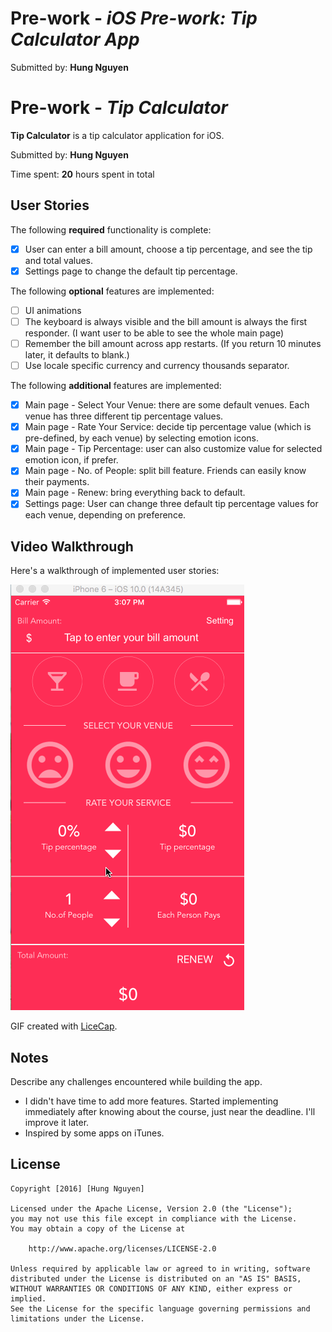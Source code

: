 # Pre-work - *iOS Pre-work: Tip Calculator App*

Submitted by: **Hung Nguyen**

# Pre-work - *Tip Calculator*

**Tip Calculator** is a tip calculator application for iOS.

Submitted by: **Hung Nguyen**

Time spent: **20** hours spent in total

## User Stories

The following **required** functionality is complete:

* [x] User can enter a bill amount, choose a tip percentage, and see the tip and total values.
* [x] Settings page to change the default tip percentage.

The following **optional** features are implemented:
* [ ] UI animations
* [ ] The keyboard is always visible and the bill amount is always the first responder. (I want user to be able to see the whole main page)
* [ ] Remember the bill amount across app restarts. (If you return 10 minutes later, it defaults to blank.)
* [ ] Use locale specific currency and currency thousands separator.

The following **additional** features are implemented:
- [x] Main page - Select Your Venue: there are some default venues. Each venue has three different tip percentage values.
- [x] Main page - Rate Your Service: decide tip percentage value (which is pre-defined, by each venue) by selecting emotion icons.
- [x] Main page - Tip Percentage: user can also customize value for selected emotion icon, if prefer.
- [x] Main page - No. of People: split bill feature. Friends can easily know their payments.
- [x] Main page - Renew: bring everything back to default.
- [x] Settings page: User can change three default tip percentage values for each venue, depending on preference.

## Video Walkthrough 

Here's a walkthrough of implemented user stories:

<img src='https://github.com/men0322/Tip_Calculator/blob/master/tip.gif' title='Video Walkthrough' width='' alt='Video Walkthrough' />

GIF created with [LiceCap](http://www.cockos.com/licecap/).

## Notes

Describe any challenges encountered while building the app.
- I didn't have time to add more features. Started implementing immediately after knowing about the course, just near the deadline.
I'll improve it later.
- Inspired by some apps on iTunes.

## License

    Copyright [2016] [Hung Nguyen]

    Licensed under the Apache License, Version 2.0 (the "License");
    you may not use this file except in compliance with the License.
    You may obtain a copy of the License at

        http://www.apache.org/licenses/LICENSE-2.0

    Unless required by applicable law or agreed to in writing, software
    distributed under the License is distributed on an "AS IS" BASIS,
    WITHOUT WARRANTIES OR CONDITIONS OF ANY KIND, either express or implied.
    See the License for the specific language governing permissions and
    limitations under the License.

